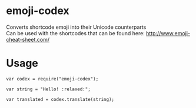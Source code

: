 emoji-codex
==========

Converts shortcode emoji into their Unicode counterparts<br />
Can be used with the shortcodes that can be found here: 
http://www.emoji-cheat-sheet.com/

Usage 
=====

```
var codex = require("emoji-codex"); 

var string = "Hello! :relaxed:";

var translated = codex.translate(string);
```
